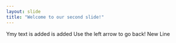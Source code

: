 ```yaml
---
layout: slide
title: "Welcome to our second slide!"
---
```

Ymy text is added is added
Use the left arrow to go back!
New Line
